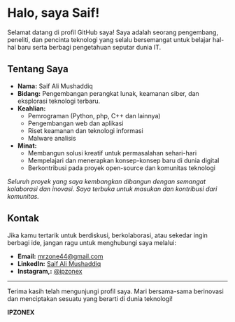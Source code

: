 # Halo, saya Saif!

Selamat datang di profil GitHub saya! Saya adalah seorang pengembang, peneliti, dan pencinta teknologi yang selalu bersemangat untuk belajar hal-hal baru serta berbagi pengetahuan seputar dunia IT.

## Tentang Saya

- **Nama:** Saif Ali Mushaddiq
- **Bidang:** Pengembangan perangkat lunak, keamanan siber, dan eksplorasi teknologi terbaru.
- **Keahlian:**  
  - Pemrograman (Python, php, C++ dan lainnya)
  - Pengembangan web dan aplikasi
  - Riset keamanan dan teknologi informasi
  - Malware analisis
- **Minat:**  
  - Membangun solusi kreatif untuk permasalahan sehari-hari  
  - Mempelajari dan menerapkan konsep-konsep baru di dunia digital  
  - Berkontribusi pada proyek open-source dan komunitas teknologi

_Seluruh proyek yang saya kembangkan dibangun dengan semangat kolaborasi dan inovasi. Saya terbuka untuk masukan dan kontribusi dari komunitas._

## Kontak

Jika kamu tertarik untuk berdiskusi, berkolaborasi, atau sekedar ingin berbagi ide, jangan ragu untuk menghubungi saya melalui:

- **Email:** mrzone44@gmail.com
- **LinkedIn:** [Saif Ali Mushaddiq](#https://www.linkedin.com/in/saif-ali-mushaddiq-681b32310)
- **Instagram,:** [@ipzonex](#https://www.instagram.com/ipzonex?igsh=cno5dTBkNXg0Zmtm)

---

Terima kasih telah mengunjungi profil saya. Mari bersama-sama berinovasi dan menciptakan sesuatu yang berarti di dunia teknologi!

**IPZONEX**
